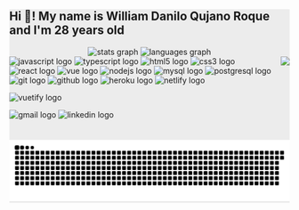 <div style="background-color: #0001">
    <h2 align="left"> Hi 👋! My name is William Danilo Qujano Roque and I'm 28 years old </h2>

<div align="center">
  <img src="https://github-readme-stats.vercel.app/api?username=William-Quijano&hide_title=false&hide_rank=false&show_icons=true&include_all_commits=true&count_private=true&disable_animations=false&theme=dracula&locale=en&hide_border=false" height="150" alt="stats graph"  />
  <img src="https://github-readme-stats.vercel.app/api/top-langs?username=William-Quijano&locale=en&hide_title=false&layout=compact&card_width=320&langs_count=5&theme=dracula&hide_border=false" height="150" alt="languages graph"  />
</div>

<img align="right" height="150" src="https://camo.githubusercontent.com/19db51af5f90f1b152bc0b9078f5fe97053955be5074f03f17019c70345bdcdb/68747470733a2f2f6d69726f2e6d656469756d2e636f6d2f6d61782f313336302f302a37513379765349765f7430696f4a2d5a2e676966"  />

<div align="left">
  <img src="https://cdn.jsdelivr.net/gh/devicons/devicon/icons/javascript/javascript-original.svg" height="30" alt="javascript logo"  />
  <img src="https://cdn.jsdelivr.net/gh/devicons/devicon/icons/typescript/typescript-original.svg" height="30" alt="typescript logo"  />
  <img src="https://cdn.jsdelivr.net/gh/devicons/devicon/icons/html5/html5-original.svg" height="30" alt="html5 logo"  />
  <img src="https://cdn.jsdelivr.net/gh/devicons/devicon/icons/css3/css3-original.svg" height="30" alt="css3 logo"  />
  <img src="https://cdn.jsdelivr.net/gh/devicons/devicon/icons/react/react-original.svg" height="30" alt="react logo"  />
<img src="https://cdn.jsdelivr.net/gh/devicons/devicon@latest/icons/vuejs/vuejs-original.svg"  height="30" alt="vue logo" />
  <img src="https://cdn.jsdelivr.net/gh/devicons/devicon/icons/nodejs/nodejs-original.svg" height="30" alt="nodejs logo"  />

[//]: # (  <img src="https://cdn.jsdelivr.net/gh/devicons/devicon/icons/express/express-original.svg" height="30" alt="express logo"  />)

[//]: # (  <img src="https://cdn.jsdelivr.net/gh/devicons/devicon/icons/mongodb/mongodb-original.svg" height="30" alt="mongodb logo"  />)

  <img src="https://cdn.jsdelivr.net/gh/devicons/devicon/icons/mysql/mysql-original.svg" height="30" alt="mysql logo"  />
  <img src="https://cdn.jsdelivr.net/gh/devicons/devicon/icons/postgresql/postgresql-original.svg" height="30" alt="postgresql logo"  />
  <img src="https://cdn.jsdelivr.net/gh/devicons/devicon/icons/git/git-original.svg" height="30" alt="git logo"  />
  <img src="https://cdn.jsdelivr.net/gh/devicons/devicon/icons/github/github-original.svg" height="30" alt="github logo"  />
  <img src="https://cdn.jsdelivr.net/gh/devicons/devicon/icons/heroku/heroku-original.svg" height="30" alt="heroku logo"  />
  <img src="https://cdn.jsdelivr.net/gh/devicons/devicon/icons/netlify/netlify-original.svg" height="30" alt="netlify logo"  />

[//]: # (  <img src="https://cdn.jsdelivr.net/gh/devicons/devicon/icons/figma/figma-original.svg" height="30" alt="figma logo"  />)

[//]: # (  <img src="https://cdn.jsdelivr.net/gh/devicons/devicon/icons/xd/xd-plain.svg" height="30" alt="xd logo"  />)

[//]: # (  <img src="https://cdn.jsdelivr.net/gh/devicons/devicon/icons/visualstudio/visualstudio-plain.svg" height="30" alt="visual studio logo"  />)

[//]: # (  <img src="https://cdn.jsdelivr.net/gh/devicons/devicon/icons/webpack/webpack-original.svg" height="30" alt="webpack logo"  />)

[//]: # (  <img src="https://cdn.jsdelivr.net/gh/devicons/devicon/icons/babel/babel-original.svg" height="30" alt="babel logo"  />)
<img src="https://cdn.jsdelivr.net/gh/devicons/devicon@latest/icons/vuetify/vuetify-original.svg" height="30" alt="vuetify logo"/>

</div>

<div align="left">

[//]: # (  <img src="https://img.shields.io/static/v1?message=Youtube&logo=youtube&label=&color=FF0000&logoColor=white&labelColor=&style=for-the-badge" height="35" alt="youtube logo"  />)

[//]: # (  <img src="https://img.shields.io/static/v1?message=Instagram&logo=instagram&label=&color=E4405F&logoColor=white&labelColor=&style=for-the-badge" height="35" alt="instagram logo"  />)

[//]: # (  <img src="https://img.shields.io/static/v1?message=Twitch&logo=twitch&label=&color=9146FF&logoColor=white&labelColor=&style=for-the-badge" height="35" alt="twitch logo"  />)

[//]: # (  <img src="https://img.shields.io/static/v1?message=Discord&logo=discord&label=&color=7289DA&logoColor=white&labelColor=&style=for-the-badge" height="35" alt="discord logo"  />)
  <img src="https://img.shields.io/static/v1?message=Gmail&logo=gmail&label=&color=D14836&logoColor=white&labelColor=&style=for-the-badge" height="35" alt="gmail logo"  />
  <img src="https://img.shields.io/static/v1?message=LinkedIn&logo=linkedin&label=&color=0077B5&logoColor=white&labelColor=&style=for-the-badge" height="35" alt="linkedin logo"  />
</div>

<br clear="both">

<img src="./snake.svg" alt="Snake animation" />
</div>
